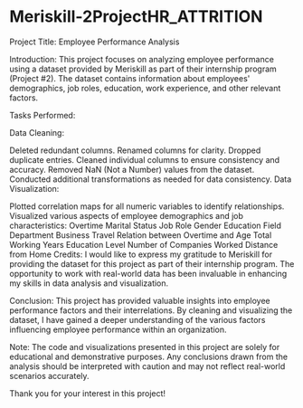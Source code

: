# Meriskill-2ProjectHR_ATTRITION
Project Title: Employee Performance Analysis

Introduction:
This project focuses on analyzing employee performance using a dataset provided by Meriskill as part of their internship program (Project #2). The dataset contains information about employees' demographics, job roles, education, work experience, and other relevant factors.

Tasks Performed:

Data Cleaning:

Deleted redundant columns.
Renamed columns for clarity.
Dropped duplicate entries.
Cleaned individual columns to ensure consistency and accuracy.
Removed NaN (Not a Number) values from the dataset.
Conducted additional transformations as needed for data consistency.
Data Visualization:

Plotted correlation maps for all numeric variables to identify relationships.
Visualized various aspects of employee demographics and job characteristics:
Overtime
Marital Status
Job Role
Gender
Education Field
Department
Business Travel
Relation between Overtime and Age
Total Working Years
Education Level
Number of Companies Worked
Distance from Home
Credits:
I would like to express my gratitude to Meriskill for providing the dataset for this project as part of their internship program. The opportunity to work with real-world data has been invaluable in enhancing my skills in data analysis and visualization.

Conclusion:
This project has provided valuable insights into employee performance factors and their interrelations. By cleaning and visualizing the dataset, I have gained a deeper understanding of the various factors influencing employee performance within an organization.

Note:
The code and visualizations presented in this project are solely for educational and demonstrative purposes. Any conclusions drawn from the analysis should be interpreted with caution and may not reflect real-world scenarios accurately.

Thank you for your interest in this project!
